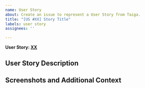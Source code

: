 ```yaml
---
name: User Story
about: Create an issue to represent a User Story from Taiga.
title: "[US #XX] Story Title"
labels: user story
assignees: ''

---
```


<!-- Replace the XX here with the number for the User Story from Taiga -->
**User Story: [XX](https://tree.taiga.io/project/dmyoung9-2022_18h_web-based_game/us/XX)**

**User Story Description**
---

<!-- Describe the user story here -->

**Screenshots and Additional Context**
---

<!-- If applicable, add any other context or screenshots about the changes here. -->
